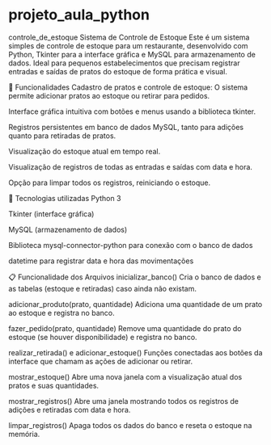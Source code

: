 # projeto_aula_python
controle_de_estoque
 Sistema de Controle de Estoque
Este é um sistema simples de controle de estoque para um restaurante, desenvolvido com Python, Tkinter para a interface gráfica e MySQL para armazenamento de dados. Ideal para pequenos estabelecimentos que precisam registrar entradas e saídas de pratos do estoque de forma prática e visual.

🧠 Funcionalidades
Cadastro de pratos e controle de estoque: O sistema permite adicionar pratos ao estoque ou retirar para pedidos.

Interface gráfica intuitiva com botões e menus usando a biblioteca tkinter.

Registros persistentes em banco de dados MySQL, tanto para adições quanto para retiradas de pratos.

Visualização do estoque atual em tempo real.

Visualização de registros de todas as entradas e saídas com data e hora.

Opção para limpar todos os registros, reiniciando o estoque.

🔧 Tecnologias utilizadas
Python 3

Tkinter (interface gráfica)

MySQL (armazenamento de dados)

Biblioteca mysql-connector-python para conexão com o banco de dados

datetime para registrar data e hora das movimentações

📋 Funcionalidade dos Arquivos
inicializar_banco()
Cria o banco de dados e as tabelas (estoque e retiradas) caso ainda não existam.

adicionar_produto(prato, quantidade)
Adiciona uma quantidade de um prato ao estoque e registra no banco.

fazer_pedido(prato, quantidade)
Remove uma quantidade do prato do estoque (se houver disponibilidade) e registra no banco.

realizar_retirada() e adicionar_estoque()
Funções conectadas aos botões da interface que chamam as ações de adicionar ou retirar.

mostrar_estoque()
Abre uma nova janela com a visualização atual dos pratos e suas quantidades.

mostrar_registros()
Abre uma janela mostrando todos os registros de adições e retiradas com data e hora.

limpar_registros()
Apaga todos os dados do banco e reseta o estoque na memória.
